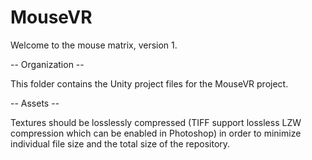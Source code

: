 MouseVR
=======

Welcome to the mouse matrix, version 1.

-- Organization --

This folder contains the Unity project files for the MouseVR project.

-- Assets --

Textures should be losslessly compressed (TIFF support lossless LZW compression which can be enabled in Photoshop) in order to minimize individual file size and the total size of the repository.